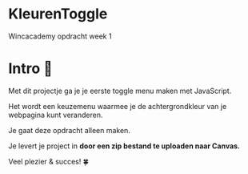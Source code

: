 # KleurenToggle
Wincacademy opdracht week 1

# **Intro 💬**

Met dit projectje ga je je eerste toggle menu maken met JavaScript. 

Het wordt een keuzemenu waarmee je de achtergrondkleur van je webpagina kunt veranderen. 

Je gaat deze opdracht alleen maken. 

Je levert je project in **door een zip bestand te uploaden naar Canvas.**

Veel plezier & succes! 🍀
